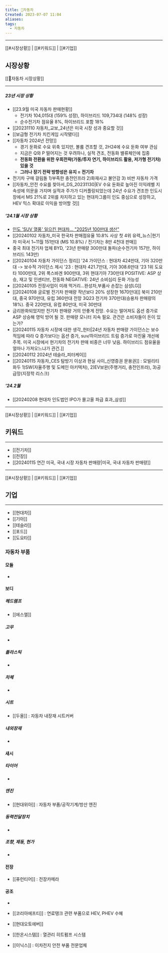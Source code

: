 ```yaml
---
title: 🚗자동차
Created: 2023-07-07 11:04
aliases: 
tags:
  - 자동차
---
```

***
[[#시장상황]] | [[#키워드]] | [[#기업]]
## 시장상황
[[🚗자동차 시장상황]]
***
##### 23년 시장 상황
- [[23.9월 미국 자동차 판매현황]]
	- 전기차 104,015대 (159% 성장), 하이브리드 109,734대 (148% 성장)
	- 순수전기차 점유율 8%, 하이브리드 포함 18%
- [[20231110 자동차_교보_24년은 미국 시장 성과 중요할 것]]
- [[보급형 전기차 치킨게임 시작됐다]]
- [[자동차 2024년 전망]]
	- 경기 둔화로 수요 위축 있지만, 볼륨 견조할 것, 2H24에 수요 둔화 여부 관심
	- 지금은 Q와 P 떨어지는 것 우려하나, 실적 견조, 전동화 밸류체인에 집중  
	- **전동화 전환을 위한 우회전략(가동/투자 연기, 하이브리드 활용, 저가형 전기차) 있을 것**  
	- **그러나 장기 전략 방향성은 유지 = 전기차**
- 전기차 구매 걸림돌 1)부족한 충전인프라 2)화재사고 불안감 3) 비싼 자동차 가격
- [[자동차_안전 수요를 찾아서_DS_20231130|EV 수요 둔화로 높아진 이익레벨 지속성에 의문을 가지며 실적과 주가가 디커플링되었는데 24년 수요가 견조한 인도시장에서 MS 21%로 2위를 차지하고 있는 현대차그룹이 인도 중심으로 성장하고, HEV 믹스 확대로 이익을 방어할 것]]
##### '24.1월 시장 상황
- [인도 'SUV 열풍' 일으킨 현대차… "2025년 100만대 생산"](https://www.fnnews.com/news/202401011939532649)
- [[20240102 자동차_미국 한국차 판매점유율 10.8% 사상 첫 4위 유력_뉴스|현기차 미국서 1~11월 151만대 (MS 10.8%) / 전기차는 8만 4천대 판매]]
- 중국 최대 전기차 업체 BYD, '23년 판매량 300만대 돌파(순수전기차 157만, 하이브리드 143만)
- [[20240104 자동차 가이던스 정리]]
	'24 가이던스 : 현대차 424만대, 기아 320만대 -> 보수적 가이던스 제시
	'23 : 현대차 421.7만대, 기아 308.6만대
	'23 1위 도요타 1000만대, 2위 폭스바겐 900만대, 3위 현대기아 730만대
	POSITIVE: ASP 상승, 재고 및 인센티브, 전동화
	NEGATIVE: 24년 소비심리 둔화 가능성
- [[20240105 전장사업이 미래 먹거리...완성차,부품사 손잡는 삼성LG]]
- [[20240108 글로벌 전기차 판매량 작년보다 20% 성장한 1670만대]]
	북미 210만대, 중국 970만대, 유럽 360만대 전망
	3Q23 전기차 370만대(승용차 판매량의 18%). 중국 220만대, 유럽 80만대, 미국 30만대
- 금리완화되었지만 전기차 판매량 거의 안좋게 전망. 수요는 떨어져도 옵션 증가로 ASP 상승해 영익 방어 될 것. 판매량 모니터 지속 필요. 관건은 소비자들이 돈이 있는가?
- [[20240115 자동차 시장에 대한 생각_헌터|24년 자동차 판매량 가이던스는 보수적임에 따라 Q 증가보다는 옵션 증가, suv/하이브리드 트림 증가로 마진율 개선에 주목. 미국 시장에서 현기차의 전기차 판매 비중은 너무 낮음. 하이브리드 점유율을 얼마나 가져오느냐가 관건.]]
- [[20240112 2024년 테슬라_피터케이]]
- [[20240115 자동차_CES 탐방기 이상과 현실 사이_신영증권 문용권]] : 모빌리티 화두 1)SW(자율주행 및 도메인 아키텍처), 2)EV보완(주행거리, 충전인프라), 3)공급망(지정학 리스크)
##### '24.2월
- [[20240208 현대차 인도법인 IPO가 몰고올 파급 효과_삼성]]

---
[[#시장상황]] | [[#키워드]] | [[#기업]]
## 키워드
***
- [[전기차]]
- [[전장]]
- [[20240115 연간 미국, 국내 시장 자동차 판매량|미국, 국내 자동차 판매량]]

---
[[#시장상황]] | [[#키워드]] | [[#기업]]
## 기업
***
- [[현대차]]
- [[기아]]
- [[테슬라]]
- [[포드]]
- [[도요타]]

### 자동차 부품
#### 모듈
- 

#### 보디
##### 헤드램프
- [[에스엘]]
##### 고무
- 
##### 플라스틱
- 
##### 차체
- 
##### 시트
- [[두올]] : 자동차 내장재 시트커버
##### 내외장재
- 

#### 섀시
##### 타이어
- 
##### 엔진
- [[현대위아]] : 자동차 부품/공작기계/방산  엔진
##### 동력전달장치
- 
##### 조향, 제동, 현가
- 

#### 전장
- [[퓨런티어]] : 전장카메라

#### 공조
- 


- [[코리아에프티]] : 연료탱크 관련 부품으로 HEV, PHEV 수혜
- [[현대오토에버]]
- [[한온시스템]] : 열관리 히트펌프 시스템
- [[이닉스]] : 이차전지 안전 부품 전문업체
